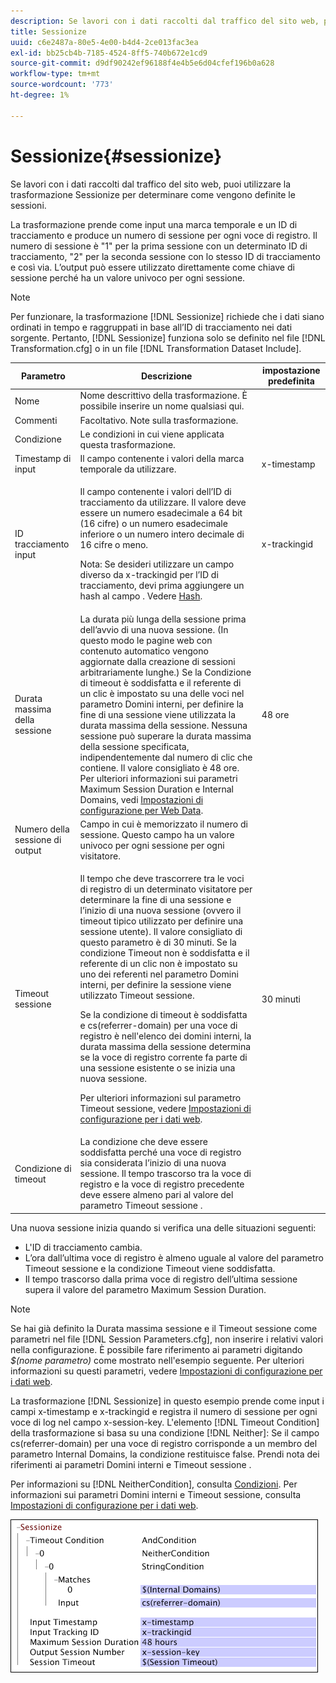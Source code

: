 ```yaml
---
description: Se lavori con i dati raccolti dal traffico del sito web, puoi utilizzare la trasformazione Sessionize per determinare come vengono definite le sessioni.
title: Sessionize
uuid: c6e2487a-80e5-4e00-b4d4-2ce013fac3ea
exl-id: bb25cb4b-7185-4524-8ff5-740b672e1cd9
source-git-commit: d9df90242ef96188f4e4b5e6d04cfef196b0a628
workflow-type: tm+mt
source-wordcount: '773'
ht-degree: 1%

---
```


# Sessionize{#sessionize}

Se lavori con i dati raccolti dal traffico del sito web, puoi utilizzare la trasformazione Sessionize per determinare come vengono definite le sessioni.

La trasformazione prende come input una marca temporale e un ID di tracciamento e produce un numero di sessione per ogni voce di registro. Il numero di sessione è &quot;1&quot; per la prima sessione con un determinato ID di tracciamento, &quot;2&quot; per la seconda sessione con lo stesso ID di tracciamento e così via. L’output può essere utilizzato direttamente come chiave di sessione perché ha un valore univoco per ogni sessione.

>[!NOTE]
>
>Per funzionare, la trasformazione [!DNL Sessionize] richiede che i dati siano ordinati in tempo e raggruppati in base all’ID di tracciamento nei dati sorgente. Pertanto, [!DNL Sessionize] funziona solo se definito nel file [!DNL Transformation.cfg] o in un file [!DNL Transformation Dataset Include].

<table id="table_34984DF9340149C0A5016F08EABAD158"> 
 <thead> 
  <tr> 
   <th colname="col1" class="entry"> Parametro </th> 
   <th colname="col2" class="entry"> Descrizione </th> 
   <th colname="col3" class="entry"> impostazione predefinita </th> 
  </tr> 
 </thead>
 <tbody> 
  <tr> 
   <td colname="col1"> Nome </td> 
   <td colname="col2"> Nome descrittivo della trasformazione. È possibile inserire un nome qualsiasi qui. </td> 
   <td colname="col3"> </td> 
  </tr> 
  <tr> 
   <td colname="col1"> Commenti </td> 
   <td colname="col2"> Facoltativo. Note sulla trasformazione. </td> 
   <td colname="col3"> </td> 
  </tr> 
  <tr> 
   <td colname="col1"> Condizione </td> 
   <td colname="col2"> Le condizioni in cui viene applicata questa trasformazione. </td> 
   <td colname="col3"> </td> 
  </tr> 
  <tr> 
   <td colname="col1"> Timestamp di input </td> 
   <td colname="col2"> Il campo contenente i valori della marca temporale da utilizzare. </td> 
   <td colname="col3"> x-timestamp </td> 
  </tr> 
  <tr> 
   <td colname="col1"> ID tracciamento input </td> 
   <td colname="col2"> <p>Il campo contenente i valori dell’ID di tracciamento da utilizzare. Il valore deve essere un numero esadecimale a 64 bit (16 cifre) o un numero esadecimale inferiore o un numero intero decimale di 16 cifre o meno. </p> <p> <p>Nota: Se desideri utilizzare un campo diverso da x-trackingid per l’ID di tracciamento, devi prima aggiungere un hash al campo . Vedere <a href="../../../../../home/c-dataset-const-proc/c-data-trans/c-transf-types/c-standard-transf/c-hash.md#concept-9c353923264941c3aea4428fed66d369"> Hash</a>. </p> </p> </td> 
   <td colname="col3"> x-trackingid </td> 
  </tr> 
  <tr> 
   <td colname="col1"> <p>Durata massima della sessione </p> </td> 
   <td colname="col2">La durata più lunga della sessione prima dell’avvio di una nuova sessione. (In questo modo le pagine web con contenuto automatico vengono aggiornate dalla creazione di sessioni arbitrariamente lunghe.) Se la <span class="wintitle"> Condizione di timeout</span> è soddisfatta e il referente di un clic è impostato su una delle voci nel parametro Domini interni, per definire la fine di una sessione viene utilizzata la durata massima della sessione. Nessuna sessione può superare la durata massima della sessione specificata, indipendentemente dal numero di clic che contiene. Il valore consigliato è 48 ore. Per ulteriori informazioni sui parametri Maximum Session Duration e Internal Domains, vedi <a href="../../../../../home/c-dataset-const-proc/c-config-web-data/c-config-web-data.md#concept-9a306b65483a484bb3f6f3c1d7e77519"> Impostazioni di configurazione per Web Data</a>. </td> 
   <td colname="col3"> 48 ore </td> 
  </tr> 
  <tr> 
   <td colname="col1"> Numero della sessione di output </td> 
   <td colname="col2"> Campo in cui è memorizzato il numero di sessione. Questo campo ha un valore univoco per ogni sessione per ogni visitatore. </td> 
   <td colname="col3"> </td> 
  </tr> 
  <tr> 
   <td colname="col1"> Timeout sessione </td> 
   <td colname="col2"> <p>Il tempo che deve trascorrere tra le voci di registro di un determinato visitatore per determinare la fine di una sessione e l’inizio di una nuova sessione (ovvero il timeout tipico utilizzato per definire una sessione utente). Il valore consigliato di questo parametro è di 30 minuti. Se la condizione Timeout non è soddisfatta e il referente di un clic non è impostato su uno dei referenti nel parametro Domini interni, per definire la sessione viene utilizzato Timeout sessione. </p> <p> Se la condizione di timeout è soddisfatta e cs(referrer-domain) per una voce di registro è nell'elenco dei domini interni, la durata massima della sessione determina se la voce di registro corrente fa parte di una sessione esistente o se inizia una nuova sessione. </p> <p> Per ulteriori informazioni sul parametro Timeout sessione, vedere <a href="../../../../../home/c-dataset-const-proc/c-config-web-data/c-config-web-data.md#concept-9a306b65483a484bb3f6f3c1d7e77519"> Impostazioni di configurazione per i dati web</a>. </p> </td> 
   <td colname="col3"> 30 minuti </td> 
  </tr> 
  <tr> 
   <td colname="col1"> Condizione di timeout </td> 
   <td colname="col2"> La condizione che deve essere soddisfatta perché una voce di registro sia considerata l’inizio di una nuova sessione. Il tempo trascorso tra la voce di registro e la voce di registro precedente deve essere almeno pari al valore del parametro Timeout sessione . </td> 
   <td colname="col3"> </td> 
  </tr> 
 </tbody> 
</table>

Una nuova sessione inizia quando si verifica una delle situazioni seguenti:

* L&#39;ID di tracciamento cambia.
* L’ora dall’ultima voce di registro è almeno uguale al valore del parametro Timeout sessione e la condizione Timeout viene soddisfatta.
* Il tempo trascorso dalla prima voce di registro dell’ultima sessione supera il valore del parametro Maximum Session Duration.

>[!NOTE]
>
>Se hai già definito la Durata massima sessione e il Timeout sessione come parametri nel file [!DNL Session Parameters.cfg], non inserire i relativi valori nella configurazione. È possibile fare riferimento ai parametri digitando *$(nome parametro)* come mostrato nell&#39;esempio seguente. Per ulteriori informazioni su questi parametri, vedere [Impostazioni di configurazione per i dati web](../../../../../home/c-dataset-const-proc/c-config-web-data/c-config-web-data.md#concept-9a306b65483a484bb3f6f3c1d7e77519).

La trasformazione [!DNL Sessionize] in questo esempio prende come input i campi x-timestamp e x-trackingid e registra il numero di sessione per ogni voce di log nel campo x-session-key. L&#39;elemento [!DNL Timeout Condition] della trasformazione si basa su una condizione [!DNL Neither]: Se il campo cs(referrer-domain) per una voce di registro corrisponde a un membro del parametro Internal Domains, la condizione restituisce false. Prendi nota dei riferimenti ai parametri Domini interni e Timeout sessione .

Per informazioni su [!DNL NeitherCondition], consulta [Condizioni](../../../../../home/c-dataset-const-proc/c-conditions/c-abt-cond.md). Per informazioni sui parametri Domini interni e Timeout sessione, consulta [Impostazioni di configurazione per i dati web](../../../../../home/c-dataset-const-proc/c-config-web-data/c-config-web-data.md#concept-9a306b65483a484bb3f6f3c1d7e77519).

![](assets/cfg_TransformationType_Sessionize.png)
